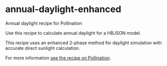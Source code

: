# annual-daylight-enhanced
Annual daylight recipe for Pollination

Use this recipe to calculate annual daylight for a HBJSON model.

This recipe uses an enhanced 2-phase method for daylight simulation with accurate direct sunlight calculation.

For more information [see the recipe on Pollination](https://app.pollination.cloud/recipes/ladybug-tools/annual-daylight).
